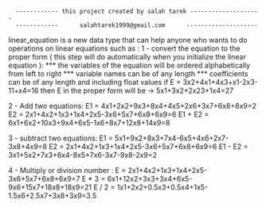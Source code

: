       ------------ this project created by salah tarek --------------------
      ------------      salahtarek1999@gmail.com      --------------------
  linear_equation is a new data type that can help anyone who wants to do operations on linear equations
  such as :
  1 - convert the equation to the proper form ( this step will do automatically when you initialize the linear equation  ):
      *** the variables of the equation will be ordered alphabetically from left to right
      *** variable names can be of any length
      *** coefficients can be of any length and including float values 
      if  E = 3x2+4x1+4x3+x1-2x3-11+x4=16 
      then E in the proper form will be -> 5x1+3x2+2x23+1x4=27
      
  2 - Add two equations:
      E1 = 4x1+2x2+9x3+8x4+4x5+2x6+3x7+6x8+8x9=2
      E2 = 2x1+4x2+1x3+1x4+2x5-3x6+5x7+6x8+6x9=6 
      E1 + E2 = 6x1+6x2+10x3+9x4+6x5-1x6+8x7+12x8+14x9=8
      
  3 - subtract two equations:
      E1 = 5x1+9x2+8x3+7x4-6x5+4x6+2x7-3x8+4x9=8 
      E2 = 2x1+4x2+1x3+1x4+2x5-3x6+5x7+6x8+6x9=6 
      E1 - E2 = 3x1+5x2+7x3+6x4-8x5+7x6-3x7-9x8-2x9=2
      
  4 - Multiply or division number :
     E = 2x1+4x2+1x3+1x4+2x5-3x6+5x7+6x8+6x9=7
     E * 3 = 6x1+12x2+3x3+3x4+6x5-9x6+15x7+18x8+18x9=21 
     E / 2 = 1x1+2x2+0.5x3+0.5x4+1x5-1.5x6+2.5x7+3x8+3x9=3.5
